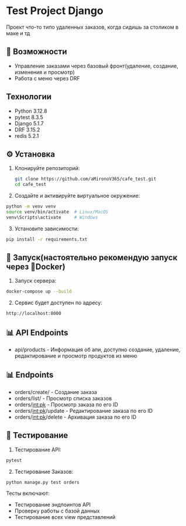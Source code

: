 # Test Project Django

Проект что-то типо удаленных заказов, когда сидишь за столиком в маке и тд

## 🚀 Возможности

- Управление заказами через базовый фронт(удаление, создание, изменения и просмотр)
- Работа с меню через DRF


## Технологии

- Python 3.12.8
- pytest 8.3.5
- Django 5.1.7
- DRF 3.15.2
- redis 5.2.1
## ⚙️ Установка

1. Клонируйте репозиторий:

   ```bash
   git clone https://github.com/aMironoV365/cafe_test.git
   cd cafe_test
   ```

2. Создайте и активируйте виртуальное окружение:
```bash
python -m venv venv
source venv/bin/activate  # Linux/MacOS
venv\Scripts\activate     # Windows
```

3. Установите зависимости:
```bash
pip install -r requirements.txt
```

## 🚀 Запуск(настоятельно рекомендую запуск через 🐳Docker)

1. Запуск сервера:

```bash
docker-compose up --build
```

2. Сервис будет доступен по адресу:
```bash
http://localhost:8000
```

## 📊 API Endpoints

- api/products - Информация об апи, доступно создание, удаление, редактирование и просмотр продуктов из меню

## 📊 Endpoints

- orders/create/ - Создание заказа
- orders/list/ - Просмотр списка заказов
- orders/<int:pk> - Просмотр заказа по его ID
- orders/<int:pk>/update - Редактирование заказа по его ID
- orders/<int:pk>/delete - Архивация заказа по его ID

## 🧪 Тестирование

1. Тестирование API:
```bash
pytest
```

2. Тестирование Заказов:
```bash
python manage.py test orders
```

Тесты включают:

- Тестирование эндпоинтов API
- Проверку работы с базой данных
- Тестирование всех view представлений